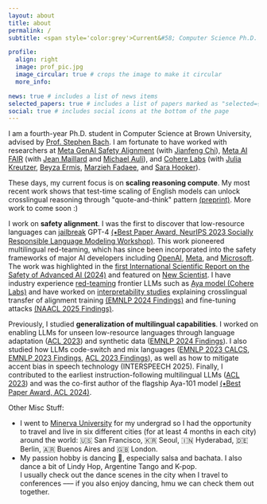 ```yaml
---
layout: about
title: about
permalink: /
subtitle: <span style='color:grey'>Current&#58; Computer Science Ph.D. @ Brown University<br>Past&#58; Research Scientist Intern @ <a href='https://ai.meta.com/' style='color:#222222'>Meta AI</a>, Research Collaborator @ <a href='https://cohere.com/research' style='color:#222222'>Cohere For AI</a></span>

profile:
  align: right
  image: prof_pic.jpg
  image_circular: true # crops the image to make it circular
  more_info: 

news: true # includes a list of news items
selected_papers: true # includes a list of papers marked as "selected={true}"
social: true # includes social icons at the bottom of the page
---
```


<style type="text/css">
 .tab { margin-left: 30px; }
</style>


I am a fourth-year Ph.D. student in Computer Science at Brown University, advised by [Prof. Stephen Bach](https://scholar.google.com/citations?user=hs6pGXoAAAAJ&hl=en). I am fortunate to have worked with researchers at <u>Meta GenAI Safety Alignment</u> (with [Jianfeng Chi](https://jfchi.github.io/)), <u>Meta AI FAIR</u> (with [Jean Maillard](https://maillard.it/) and [Michael Auli](https://michaelauli.github.io/)), and <u>Cohere Labs</u> (with [Julia Kreutzer](https://juliakreutzer.github.io/), [Beyza Ermis](https://scholar.google.com/citations?user=v2cMiCAAAAAJ&hl=en), [Marzieh Fadaee](https://marziehf.github.io/), and [Sara Hooker](https://www.sarahooker.me/)).

These days, my current focus is on **scaling reasoning compute**. My most recent work shows that test-time scaling of English models can unlock crosslingual reasoning through "quote-and-think" pattern [(preprint)](https://arxiv.org/abs/2505.05408). More work to come soon :)

I work on **safety alignment**. I was the first to discover that low-resource languages can <u>jailbreak</u> GPT-4 [(&#11089;Best Paper Award, NeurIPS 2023 Socially Responsible Language Modeling Workshop)](https://arxiv.org/abs/2310.02446). This work pioneered multilingual red-teaming, which has since been incorporated into the safety frameworks of major AI developers including [OpenAI](https://cdn.openai.com/gpt-4o-system-card.pdf), [Meta](https://arxiv.org/abs/2407.21783), and [Microsoft](https://arxiv.org/abs/2407.13833). The work was highlighted in the [first International Scientific Report on the Safety of Advanced AI (2024)](https://www.gov.uk/government/publications/international-scientific-report-on-the-safety-of-advanced-ai) and featured on [New Scientist](https://www.newscientist.com/article/2398656-gpt-4-gave-advice-on-planning-terrorist-attacks-when-asked-in-zulu/). I have industry experience <u>red-teaming</u> frontier LLMs such as [Aya model (Cohere Labs)](https://cohere.com/research/aya) and have worked on <u>interpretability studies</u> explaining crosslingual transfer of alignment training [(EMNLP 2024 Findings)](https://arxiv.org/abs/2406.16235) and fine-tuning attacks [(NAACL 2025 Findings)](https://arxiv.org/abs/2410.18210).

Previously, I studied **generalization of multilingual capabilities**. I worked on enabling LLMs for unseen low-resource languages through language adaptation ([ACL 2023](https://arxiv.org/abs/2212.09535)) and synthetic data ([EMNLP 2024 Findings](https://arxiv.org/abs/2402.14086)). I also studied how LLMs code-switch and mix languages ([EMNLP 2023 CALCS](https://arxiv.org/abs/2303.13592), [EMNLP 2023 Findings](https://aclanthology.org/2023.findings-emnlp.382/), [ACL 2023 Findings](https://aclanthology.org/2023.findings-acl.185/)), as well as how to mitigate accent bias in speech technology (INTERSPEECH 2025). Finally, I contributed to the earliest instruction-following multilingual LLMs ([ACL 2023](https://arxiv.org/abs/2211.01786)) and was the co-first author of the flagship Aya-101 model [(&#11089;Best Paper Award, ACL 2024)](https://arxiv.org/abs/2402.07827).

Other Misc Stuff:
- I went to [Minerva University](https://www.minerva.edu/) for my undergrad so I had the opportunity to travel and live in six different cities (for at least 4 months in each city) around the world: 🇺🇸 San Francisco, 🇰🇷 Seoul, 🇮🇳 Hyderabad, 🇩🇪 Berlin, 🇦🇷 Buenos Aires and 🇬🇧 London. 
- My passion hobby is dancing 🕺, especially salsa and bachata. I also dance a bit of Lindy Hop, Argentine Tango and K-pop. <br>I usually check out the dance scenes in the city when I travel to conferences ––– if you also enjoy dancing, hmu we can check them out together.
